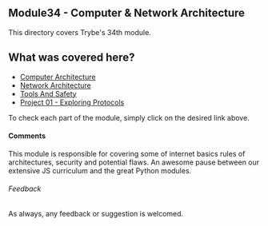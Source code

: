## Module34 - Computer & Network Architecture

This directory covers Trybe's 34th module.

## What was covered here?

* [Computer Architecture](./34.1_COMPUTER_ARCHITECTURE)
* [Network Architecture](./34.2_NETWORK_ARQUITECTURE)
* [Tools And Safety](./34.3_TOOLS_AND_SAFETY)
* [Project 01 - Exploring Protocols](./Project_01_Exploring_Protocols)

To check each part of the module, simply click on the desired link above.

#### Comments

This module is responsible for covering some of internet basics rules of architectures, security and potential flaws. An awesome pause between our extensive JS curriculum and the great Python modules.

###### Feedback

As always, any feedback or suggestion is welcomed.
